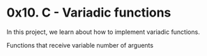 # 0x10. C - Variadic functions

In this project, we learn about how to implement variadic functions.

Functions that receive variable number of arguents
